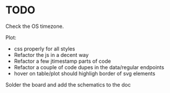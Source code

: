 # TODO

Check the OS timezone.

Plot:
  - css properly for all styles
  - Refactor the js in a decent way
  - Refactor a few jtimestamp parts of code
  - Refactor a couple of code dupes in the data/regular endpoints
  - hover on table/plot should highligh border of svg elements

Solder the board and add the schematics to the doc
